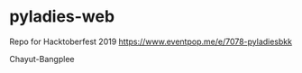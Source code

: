 # pyladies-web
Repo for Hacktoberfest 2019 https://www.eventpop.me/e/7078-pyladiesbkk


Chayut-Bangplee